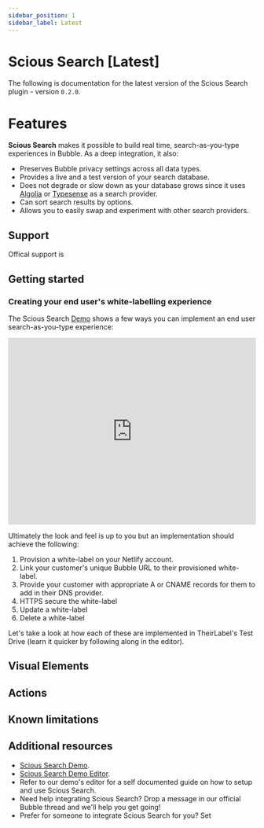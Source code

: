 ```yaml
---
sidebar_position: 1
sidebar_label: Latest
---
```


# Scious Search [Latest]

The following is documentation for the latest version of the Scious Search plugin - version `0.2.0`.

# Features

**Scious Search** makes it possible to build real time, search-as-you-type experiences in Bubble. As a deep integration, it also:

- Preserves Bubble privacy settings across all data types.
- Provides a live and a test version of your search database.
- Does not degrade or slow down as your database grows since it uses [Algolia](https://www.algolia.com/) or [Typesense](https://cloud.typesense.org/bubble) as a search provider.
- Can sort search results by options.
- Allows you to easily swap and experiment with other search providers.

## Support

Offical support is

## Getting started

### Creating your end user's white-labelling experience

The Scious Search [Demo](https://scious-plugins.bubbleapps.io/scious-search) shows a few ways you can implement an end user search-as-you-type experience:

<iframe width="100%" height="380" src="https://www.youtube.com/embed/_AQXQDjw7Y8" frameborder="0" allow="accelerometer; autoplay; encrypted-media; gyroscope; picture-in-picture" allowfullscreen></iframe>

Ultimately the look and feel is up to you but an implementation should achieve the following:

1. Provision a white-label on your Netlify account.
2. Link your customer's unique Bubble URL to their provisioned white-label.
3. Provide your customer with appropriate A or CNAME records for them to add in their DNS provider.
4. HTTPS secure the white-label
5. Update a white-label
6. Delete a white-label

Let's take a look at how each of these are implemented in TheirLabel's Test Drive (learn it quicker by following along in the editor).

## Visual Elements

## Actions

## Known limitations

## Additional resources

- [Scious Search Demo](https://scious-plugins.bubbleapps.io/scious-search).
- [Scious Search Demo Editor](https://bubble.io/page?type=page&name=scious-search&id=scious-plugins&tab=tabs-1).
- Refer to our demo's editor for a self documented guide on how to setup and use Scious Search.
- Need help integrating Scious Search? Drop a message in our official Bubble thread and we'll help you get going!
- Prefer for someone to integrate Scious Search for you? Set
